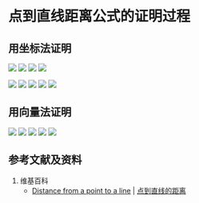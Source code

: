 # 点到直线距离公式的证明过程

## 用坐标法证明

![](/images/线性代数/用坐标法验证向量的运算法则/距离公式/点到直线距离公式的证明过程/1a1.jpg)
![](/images/线性代数/用坐标法验证向量的运算法则/距离公式/点到直线距离公式的证明过程/1a2.jpg)
![](/images/线性代数/用坐标法验证向量的运算法则/距离公式/点到直线距离公式的证明过程/1a3.jpg)
![](/images/线性代数/用坐标法验证向量的运算法则/距离公式/点到直线距离公式的证明过程/1a4.jpg)

![](/images/线性代数/用坐标法验证向量的运算法则/距离公式/点到直线距离公式的证明过程/2a1.jpg)
![](/images/线性代数/用坐标法验证向量的运算法则/距离公式/点到直线距离公式的证明过程/2a2.jpg)
![](/images/线性代数/用坐标法验证向量的运算法则/距离公式/点到直线距离公式的证明过程/2a3.jpg)
![](/images/线性代数/用坐标法验证向量的运算法则/距离公式/点到直线距离公式的证明过程/2a4.jpg)
![](/images/线性代数/用坐标法验证向量的运算法则/距离公式/点到直线距离公式的证明过程/2a5.jpg)

## 用向量法证明

![](/images/线性代数/用坐标法验证向量的运算法则/距离公式/点到直线距离公式的证明过程/3a1.jpg)
![](/images/线性代数/用坐标法验证向量的运算法则/距离公式/点到直线距离公式的证明过程/3a2.jpg)
![](/images/线性代数/用坐标法验证向量的运算法则/距离公式/点到直线距离公式的证明过程/3a3.jpg)
![](/images/线性代数/用坐标法验证向量的运算法则/距离公式/点到直线距离公式的证明过程/3a4.jpg)
![](/images/线性代数/用坐标法验证向量的运算法则/距离公式/点到直线距离公式的证明过程/3a5.jpg)

## 参考文献及资料

1. 维基百科
	- [Distance from a point to a line](https://en.wikipedia.org/wiki/Distance_from_a_point_to_a_line) | [点到直线的距离](https://zh.wikipedia.org/wiki/%E8%B7%9D%E7%A6%BB#%E7%82%B9%E5%88%B0%E7%9B%B4%E7%BA%BF%E7%9A%84%E8%B7%9D%E7%A6%BB)   
